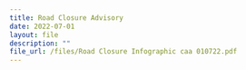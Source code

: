 ```yaml
---
title: Road Closure Advisory
date: 2022-07-01
layout: file
description: ""
file_url: /files/Road Closure Infographic caa 010722.pdf
---
```


